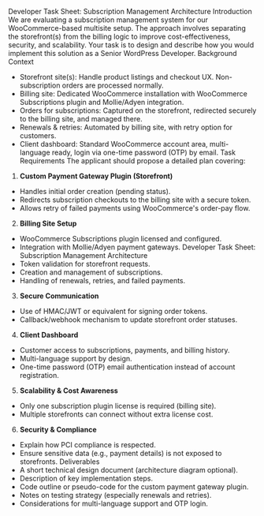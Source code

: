 Developer Task Sheet: Subscription Management Architecture
Introduction
We are evaluating a subscription management system for our WooCommerce-based multisite setup. The
approach involves separating the storefront(s) from the billing logic to improve cost-effectiveness, security,
and scalability.
Your task is to design and describe how you would implement this solution as a Senior WordPress
Developer.
Background Context
- Storefront site(s): Handle product listings and checkout UX. Non-subscription orders are processed
  normally.
- Billing site: Dedicated WooCommerce installation with WooCommerce Subscriptions plugin and
  Mollie/Adyen integration.
- Orders for subscriptions: Captured on the storefront, redirected securely to the billing site, and managed
  there.
- Renewals & retries: Automated by billing site, with retry option for customers.
- Client dashboard: Standard WooCommerce account area, multi-language ready, login via one-time
  password (OTP) by email.
  Task Requirements
  The applicant should propose a detailed plan covering:
1. **Custom Payment Gateway Plugin (Storefront)**
- Handles initial order creation (pending status).
- Redirects subscription checkouts to the billing site with a secure token.
- Allows retry of failed payments using WooCommerce's order-pay flow.
2. **Billing Site Setup**
- WooCommerce Subscriptions plugin licensed and configured.
- Integration with Mollie/Adyen payment gateways.
  Developer Task Sheet: Subscription Management Architecture
- Token validation for storefront requests.
- Creation and management of subscriptions.
- Handling of renewals, retries, and failed payments.
3. **Secure Communication**
- Use of HMAC/JWT or equivalent for signing order tokens.
- Callback/webhook mechanism to update storefront order statuses.
4. **Client Dashboard**
- Customer access to subscriptions, payments, and billing history.
- Multi-language support by design.
- One-time password (OTP) email authentication instead of account registration.
5. **Scalability & Cost Awareness**
- Only one subscription plugin license is required (billing site).
- Multiple storefronts can connect without extra license cost.
6. **Security & Compliance**
- Explain how PCI compliance is respected.
- Ensure sensitive data (e.g., payment details) is not exposed to storefronts.
  Deliverables
- A short technical design document (architecture diagram optional).
- Description of key implementation steps.
- Code outline or pseudo-code for the custom payment gateway plugin.
- Notes on testing strategy (especially renewals and retries).
- Considerations for multi-language support and OTP login.